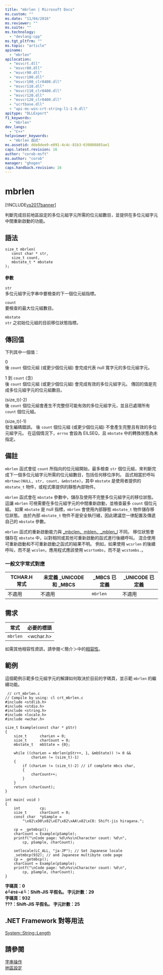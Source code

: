 ```yaml
---
title: "mbrlen | Microsoft Docs"
ms.custom: ""
ms.date: "11/04/2016"
ms.reviewer: ""
ms.suite: ""
ms.technology: 
  - "devlang-cpp"
ms.tgt_pltfrm: ""
ms.topic: "article"
apiname: 
  - "mbrlen"
apilocation: 
  - "msvcrt.dll"
  - "msvcr80.dll"
  - "msvcr90.dll"
  - "msvcr100.dll"
  - "msvcr100_clr0400.dll"
  - "msvcr110.dll"
  - "msvcr110_clr0400.dll"
  - "msvcr120.dll"
  - "msvcr120_clr0400.dll"
  - "ucrtbase.dll"
  - "api-ms-win-crt-string-l1-1-0.dll"
apitype: "DLLExport"
f1_keywords: 
  - "mbrlen"
dev_langs: 
  - "C++"
helpviewer_keywords: 
  - "mbrlen 函式"
ms.assetid: dde8dee9-e091-4c4c-81b3-639808885ae1
caps.latest.revision: 16
author: "corob-msft"
ms.author: "corob"
manager: "ghogen"
caps.handback.revision: 16
---
```

# mbrlen
[!INCLUDE[vs2017banner](../../assembler/inline/includes/vs2017banner.md)]

判斷完成目前地區設定的多位元組字元所需的位元組數目，並提供在多位元組字元中間重新啟動的功能。  
  
## 語法  
  
```  
size_t mbrlen(  
   const char * str,  
   size_t count,  
   mbstate_t * mbstate  
);  
```  
  
#### 參數  
 `str`  
 多位元組字元字串中要檢查的下一個位元組指標。  
  
 `count`  
 要檢查的最大位元組數目。  
  
 `mbstate`  
 `str` 之初始位元組的目前移位狀態指標。  
  
## 傳回值  
 下列其中一個值：  
  
 0  
 後 `count` 個位元組 \(或更少個位元組\) 會完成代表 null 寬字元的多位元組字元。  
  
 1 到 `count` \(含\)  
 後 `count` 個位元組 \(或更少個位元組\) 會完成有效的多位元組字元。  傳回的值是完成多位元組字元的位元組數目。  
  
 \(size\_t\)\(\-2\)  
 後 `count` 個位元組會產生不完整但可能有效的多位元組字元，並且已處理所有 `count` 個位元組。  
  
 \(size\_t\)\(\-1\)  
 發生編碼錯誤。  後 `count` 個位元組 \(或更少個位元組\) 不會產生完整且有效的多位元組字元。  在這個情況下，`errno` 會設為 EILSEQ，且 `mbstate` 中的轉換狀態為未指定。  
  
## 備註  
 `mbrlen` 函式會從 `count` 所指向的位元組開始，最多檢查 `str` 個位元組，來判斷完成下一個多位元組字元所需的位元組數目，包括任何移位序列。  函式相當於呼叫 `mbrtowc(NULL, str, count, &mbstate)`，其中 `mbstate` 是使用者提供的 `mbstate_t` 物件，或程式庫提供的靜態內部物件。  
  
 `mbrlen` 函式會在 `mbstate` 參數中，儲存及使用不完整多位元組字元的移位狀態。  這讓 `mbrlen` 可視需要在多位元組字元的中間重新啟動，並檢查最多 `count` 個位元組。  如果 `mbstate` 是 null 指標，`mbrlen` 會使用內部靜態 `mbstate_t` 物件儲存移位狀態。  由於內部 `mbstate_t` 物件不是安全執行緒，因此建議您一律配置及傳遞自己的 `mbstate` 參數。  
  
 `mbrlen` 函式的重新啟動能力與 [\_mbclen、mblen、\_mblen\_l](../../c-runtime-library/reference/mbclen-mblen-mblen-l.md) 不同。  移位狀態會儲存在 `mbstate` 中，以對相同或其他可重新啟動的函式進行後續呼叫。  混合使用可重新啟動和不可重新啟動之函式的結果不明。  例如，如果使用 `wcsrlen` 的後續呼叫，而不是 `wcslen`，應用程式應該使用 `wcsrtombs`，而不是 `wcstombs.`。  
  
### 一般文字常式對應  
  
|TCHAR.H 常式|未定義 \_UNICODE 和 \_MBCS|\_MBCS 已定義|\_UNICODE 已定義|  
|----------------|----------------------------|----------------|-------------------|  
|不適用|不適用|`mbrlen`|不適用|  
  
## 需求  
  
|常式|必要的標頭|  
|--------|-----------|  
|`mbrlen`|\<wchar.h\>|  
  
 如需其他相容性資訊，請參閱＜簡介＞中的[相容性](../../c-runtime-library/compatibility.md)。  
  
## 範例  
 這個範例示範多位元組字元的解譯如何取決於目前的字碼頁，並示範 `mbrlen` 的繼續功能。  
  
```  
 // crt_mbrlen.c  
// Compile by using: cl crt_mbrlen.c  
#include <stdlib.h>  
#include <stdio.h>  
#include <string.h>  
#include <locale.h>  
#include <wchar.h>  
  
size_t Example(const char * pStr)  
{  
    size_t      charLen = 0;  
    size_t      charCount = 0;  
    mbstate_t   mbState = {0};  
  
    while ((charLen = mbrlen(pStr++, 1, &mbState)) != 0 &&  
            charLen != (size_t)-1)  
    {  
        if (charLen != (size_t)-2) // if complete mbcs char,  
        {  
            charCount++;  
        }  
    }   
    return (charCount);  
}   
  
int main( void )  
{  
    int         cp;  
    size_t      charCount = 0;  
    const char  *pSample =   
        "\x82\xD0\x82\xE7\x82\xAA\x82\xC8: Shift-jis hiragana.";  
  
    cp = _getmbcp();  
    charCount = Example(pSample);  
    printf("\nCode page: %d\n%s\nCharacter count: %d\n",   
        cp, pSample, charCount);  
  
    setlocale(LC_ALL, "ja-JP"); // Set Japanese locale  
    _setmbcp(932); // and Japanese multibyte code page  
    cp = _getmbcp();  
    charCount = Example(pSample);  
    printf("\nCode page: %d\n%s\nCharacter count: %d\n",   
        cp, pSample, charCount);  
}  
```  
  
  **字碼頁：0**  
**é╨éτé¬é╚：Shift\-JIS 平假名。  字元計數：29**  
**字碼頁：932**  
**???：Shift\-JIS 平假名。  字元計數：25**    
## .NET Framework 對等用法  
 [System::String::Length](https://msdn.microsoft.com/en-us/library/system.string.length.aspx)  
  
## 請參閱  
 [字串操作](../../c-runtime-library/string-manipulation-crt.md)   
 [地區設定](../../c-runtime-library/locale.md)
